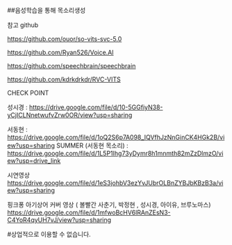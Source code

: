 ##음성학습을 통해 목소리생성

참고 github

https://github.com/ouor/so-vits-svc-5.0

https://github.com/Ryan526/Voice.AI

https://github.com/speechbrain/speechbrain

https://github.com/kdrkdrkdr/RVC-VITS


CHECK POINT 

성시경 : https://drive.google.com/file/d/10-5GGfiyN38-yCjICLNnetwufvZrw0OR/view?usp=sharing

서동현 : https://drive.google.com/file/d/1oQ2S6p7A098_IQVfhJzNnGinCK4HGk2B/view?usp=sharing
SUMMER (서동현 목소리) : https://drive.google.com/file/d/1L5P1Ihg73yDymr8h1mnmth82mZzDlmzO/view?usp=drive_link

시연영상
https://drive.google.com/file/d/1eS3johbV3ezYvJUbrOLBnZYBJbKBzB3a/view?usp=sharing

핑크퐁 아기상어 커버 영상 ( 볼빨간 사춘기, 박정현 , 성시경, 아이유, 브루노마스)
https://drive.google.com/file/d/1mfwoBcHV6lRAnZEsN3-C4YoR4qyUH7vJ/view?usp=sharing

#상업적으로 이용할 수 없습니다.
